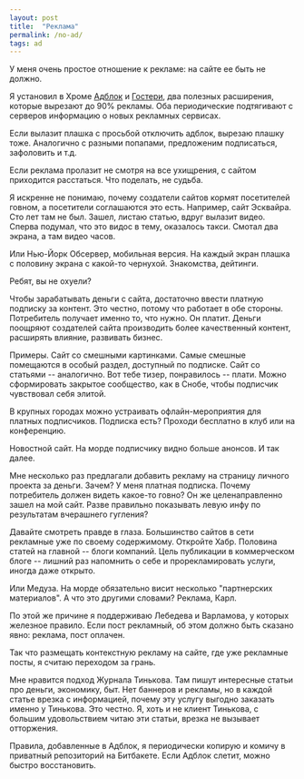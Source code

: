 ```yaml
---
layout: post
title:  "Реклама"
permalink: /no-ad/
tags: ad
---
```


У меня очень простое отношение к рекламе: на сайте ее быть не должно.

Я установил в Хроме [Адблок](https://getadblock.com/) и
[Гостери](https://www.ghostery.com/), два полезных расширения, которые вырезают
до 90% рекламы. Оба периодические подтягивают с серверов информацию о новых
рекламных сервисах.

Если вылазит плашка с просьбой отключить адблок, вырезаю плашку тоже. Аналогично
с разными попапами, предложеним подписаться, зафоловить и т.д.

Если реклама пролазит не смотря на все ухищрения, с сайтом приходится
расстаться. Что поделать, не судьба.

Я искренне не понимаю, почему создатели сайтов кормят посетителей говном, а
посетители соглашаются это есть. Например, сайт Эсквайра. Сто лет там не
был. Зашел, листаю статью, вдруг вылазит видео. Сперва подумал, что это видос в
тему, оказалось такси. Смотал два экрана, а там видео часов.

Или Нью-Йорк Обсервер, мобильная версия. На каждый экран плашка с половину
экрана с какой-то чернухой. Знакомства, дейтинги.

Ребят, вы не охуели?

Чтобы зарабатывать деньги с сайта, достаточно ввести платную подписку за
контент. Это честно, потому что работает в обе стороны. Потребитель получает
именно то, что нужно. Он платит. Деньги поощряют создателей сайта производить
более качественный контент, расширять влияние, развивать бизнес.

Примеры. Сайт со смешными картинками. Самые смешные помещаются в особый раздел,
доступный по подписке. Сайт со статьями -- аналогично. Вот тебе тизер,
понравилось -- плати. Можно сформировать закрытое сообщество, как в Снобе, чтобы
подписчик чувствовал себя элитой.

В крупных городах можно устраивать офлайн-мероприятия для платных
подписчиков. Подписка есть? Проходи бесплатно в клуб или на конференцию.

Новостной сайт. На морде подписчику видно больше анонсов. И так далее.

Мне несколько раз предлагали добавить рекламу на страницу личного проекта за
деньги. Зачем? У меня платная подписка. Почему потребитель должен видеть
какое-то говно? Он же целенаправленно зашел на мой сайт. Разве правильно
показывать левую инфу по результатам вчерашнего гугления?

Давайте смотреть правде в глаза. Большинство сайтов в сети рекламные уже по
своему содержимому. Откройте Хабр. Половина статей на главной -- блоги
компаний. Цель публикации в коммерческом блоге -- лишний раз напомнить о себе и
прорекламировать услуги, иногда даже открыто.

Или Медуза. На морде обязательно висит несколько "партнерских материалов". А что
это другими словами? Реклама, Карл.

По этой же причине я поддерживаю Лебедева и Варламова, у которых железное
правило. Если пост рекламный, об этом должно быть сказано явно: реклама, пост
оплачен.

Так что размещать контекстную рекламу на сайте, где уже рекламные посты, я
считаю переходом за грань.

Мне нравится подход Журнала Тинькова. Там пишут интересные статьи про деньги,
экономику, быт. Нет баннеров и рекламы, но в каждой статье врезка с информацией,
почему эту услугу выгодно заказать именно у Тинькова. Это честно. Я, хоть и не
клиент Тинькова, с большим удовольствием читаю эти статьи, врезка не вызывает
отторжения.

Правила, добавленные в Адблок, я периодически копирую и комичу в приватный
репозиторий на Битбакете. Если Адблок слетит, можно быстро восстановить.

